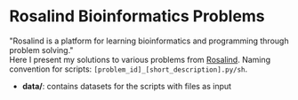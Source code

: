 # Rosalind Bioinformatics Problems
"Rosalind is a platform for learning bioinformatics and programming through problem solving."\
Here I present my solutions to various problems from [Rosalind](https://rosalind.info/problems/list-view/). Naming convention for scripts: `[problem_id]_[short_description].py/sh`.
- **data/**: contains datasets for the scripts with files as input
